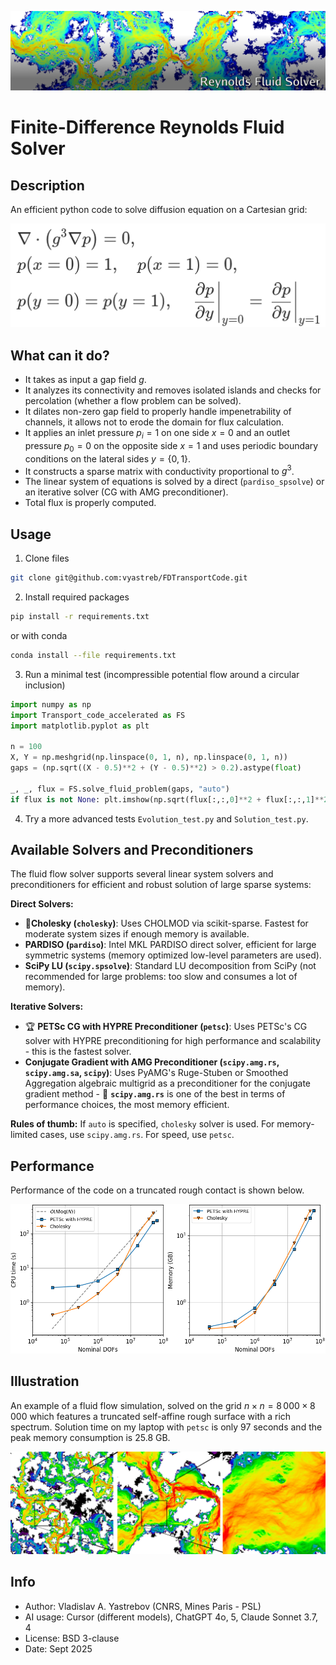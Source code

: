 ![Reynolds Fluid Solver](header.png)

# Finite-Difference Reynolds Fluid Solver

## Description

An efficient python code to solve diffusion equation on a Cartesian grid:
<!-- $$
\begin{aligned}
&\nabla\cdot\left(g^3 \nabla p\right) = 0,\\
&p(x=0) = 1, \quad p(x=1) = 0,\\ 
&p(y=0) = p(y=1), \quad 
\left.\frac{\partial p}{\partial y}\right|_{y=0} =
\left.\frac{\partial p}{\partial y}\right|_{y=1}
\end{aligned}
$$ -->
![equation to be solved](eq.png)

## What can it do?

+ It takes as input a gap field $g$.
+ It analyzes its connectivity and removes isolated islands and checks for percolation (whether a flow problem can be solved).
+ It dilates non-zero gap field to properly handle impenetrability of channels, it allows not to erode the domain for flux calculation.
+ It applies an inlet pressure $p_i=1$  on one side $x=0$ and an outlet pressure $p_0=0$ on the opposite side $x=1$ and uses periodic boundary conditions on the lateral sides $y=\{0,1\}$.
+ It constructs a sparse matrix with conductivity proportional to $g^3$.
+ The linear system of equations is solved by a direct (`pardiso_spsolve`) or an iterative solver (CG with AMG preconditioner).
+ Total flux is properly computed.

## Usage

1. Clone files
```bash 
git clone git@github.com:vyastreb/FDTransportCode.git
```
2. Install required packages
```bash
pip install -r requirements.txt
```
or with conda
```bash
conda install --file requirements.txt
```
3. Run a minimal test (incompressible potential flow around a circular inclusion)
```python
import numpy as np
import Transport_code_accelerated as FS
import matplotlib.pyplot as plt

n = 100
X, Y = np.meshgrid(np.linspace(0, 1, n), np.linspace(0, 1, n))
gaps = (np.sqrt((X - 0.5)**2 + (Y - 0.5)**2) > 0.2).astype(float)

_, _, flux = FS.solve_fluid_problem(gaps, "auto")
if flux is not None: plt.imshow(np.sqrt(flux[:,:,0]**2 + flux[:,:,1]**2), origin='lower', cmap='jet'); plt.show()
```
4. Try a more advanced tests `Evolution_test.py` and `Solution_test.py`.

## Available Solvers and Preconditioners

The fluid flow solver supports several linear system solvers and preconditioners for efficient and robust solution of large sparse systems:

**Direct Solvers:**
- 🥇**Cholesky (`cholesky`)**: Uses CHOLMOD via scikit-sparse. Fastest for moderate system sizes if enough memory is available.
- **PARDISO (`pardiso`)**: Intel MKL PARDISO direct solver, efficient for large symmetric systems (memory optimized low-level parameters are used).
- **SciPy LU (`scipy.spsolve`)**: Standard LU decomposition from SciPy (not recommended for large problems: too slow and consumes a lot of memory).

**Iterative Solvers:**
- 🏆 **PETSc CG with HYPRE Preconditioner (`petsc`)**: Uses PETSc's CG solver with HYPRE preconditioning for high performance and scalability - this is the fastest solver.
- **Conjugate Gradient with AMG Preconditioner (`scipy.amg.rs`, `scipy.amg.sa`, `scipy`)**: Uses PyAMG's Ruge-Stuben or Smoothed Aggregation algebraic multigrid as a preconditioner for the conjugate gradient method - 🥈 **`scipy.amg.rs`** is one of the best in terms of performance choices, the most memory efficient.

**Rules of thumb:** If `auto` is specified, `cholesky` solver is used. For memory-limited cases, use `scipy.amg.rs`. For speed, use `petsc`.


## Performance

Performance of the code on a truncated rough contact is shown below.

![CPU and RAM performance of the solver](CPU_RAM_performance.png)


## Illustration

An example of a fluid flow simulation, solved on the grid $n\times n = 8\,000 \times 8\,000$ which features a truncated self-affine rough surface with a rich spectrum. Solution time on my laptop with `petsc` is only 97 seconds and the peak memory consumption is 25.8 GB.

![Solution for 64 million grid points](illustration.jpg)

## Info

+ Author: Vladislav A. Yastrebov (CNRS, Mines Paris - PSL)
+ AI usage: Cursor (different models), ChatGPT 4o, 5, Claude Sonnet 3.7, 4
+ License: BSD 3-clause
+ Date: Sept 2025



